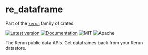 # re_dataframe

Part of the [`rerun`](https://github.com/rerun-io/rerun) family of crates.

[![Latest version](https://img.shields.io/crates/v/re_dataframe.svg)](https://crates.io/crates/re_dataframe)
[![Documentation](https://docs.rs/re_dataframe/badge.svg)](https://docs.rs/re_dataframe?speculative-link)
![MIT](https://img.shields.io/badge/license-MIT-blue.svg)
![Apache](https://img.shields.io/badge/license-Apache-blue.svg)

The Rerun public data APIs. Get dataframes back from your Rerun datastore.
